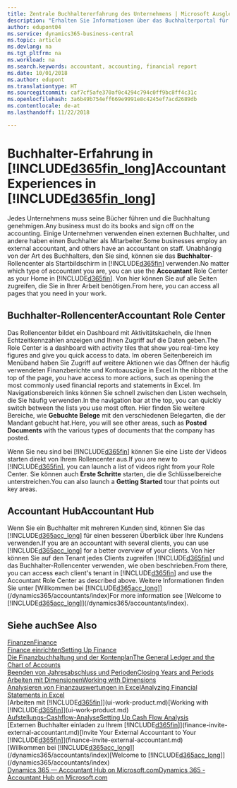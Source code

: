 ```yaml
---
title: Zentrale Buchhaltererfahrung des Unternehmens | Microsoft Ausgleich.
description: "Erhalten Sie Informationen über das Buchhalterportal für  Business Central. und das Buchhalterrollencenter, das interne und externe Buchhalter im Kundenunternehmen unterstützt."
author: edupont04
ms.service: dynamics365-business-central
ms.topic: article
ms.devlang: na
ms.tgt_pltfrm: na
ms.workload: na
ms.search.keywords: accountant, accounting, financial report
ms.date: 10/01/2018
ms.author: edupont
ms.translationtype: HT
ms.sourcegitcommit: caf7cf5afe370af0c4294c794c0ff9bc8ff4c31c
ms.openlocfilehash: 3a6b49b754eff669e9991e8c4245ef7acd2689db
ms.contentlocale: de-at
ms.lasthandoff: 11/22/2018

---
```

# <a name="accountant-experiences-in-included365finlongincludesd365finlongmdmd"></a><span data-ttu-id="82c31-103">Buchhalter-Erfahrung in [!INCLUDE[d365fin_long](includes/d365fin_long_md.md)]</span><span class="sxs-lookup"><span data-stu-id="82c31-103">Accountant Experiences in [!INCLUDE[d365fin_long](includes/d365fin_long_md.md)]</span></span>
<span data-ttu-id="82c31-104">Jedes Unternehmens muss seine Bücher führen und die Buchhaltung genehmigen.</span><span class="sxs-lookup"><span data-stu-id="82c31-104">Any business must do its books and sign off on the accounting.</span></span> <span data-ttu-id="82c31-105">Einige Unternehmen verwenden einen externen Buchhalter, und andere haben einen Buchhalter als Mitarbeiter.</span><span class="sxs-lookup"><span data-stu-id="82c31-105">Some businesses employ an external accountant, and others have an accountant on staff.</span></span> <span data-ttu-id="82c31-106">Unabhängig von der Art des Buchhalters, den Sie sind, können sie das **Buchhalter**-Rollencenter als Startbildschirm in [!INCLUDE[d365fin](includes/d365fin_md.md)] verwenden.</span><span class="sxs-lookup"><span data-stu-id="82c31-106">No matter which type of accountant you are, you can use the **Accountant** Role Center as your Home in [!INCLUDE[d365fin](includes/d365fin_md.md)].</span></span> <span data-ttu-id="82c31-107">Von hier können Sie auf alle Seiten zugreifen, die Sie in Ihrer Arbeit benötigen.</span><span class="sxs-lookup"><span data-stu-id="82c31-107">From here, you can access all pages that you need in your work.</span></span>  

## <a name="accountant-role-center"></a><span data-ttu-id="82c31-108">Buchhalter-Rollencenter</span><span class="sxs-lookup"><span data-stu-id="82c31-108">Accountant Role Center</span></span>
<span data-ttu-id="82c31-109">Das Rollencenter bildet ein Dashboard mit Aktivitätskacheln, die Ihnen Echtzeitkennzahlen anzeigen und Ihnen Zugriff auf die Daten geben.</span><span class="sxs-lookup"><span data-stu-id="82c31-109">The Role Center is a dashboard with activity tiles that show you real-time key figures and give you quick access to data.</span></span> <span data-ttu-id="82c31-110">Im oberen Seitenbereich im Menüband haben Sie Zugriff auf weitere Aktionen wie das Öffnen der häufig verwendeten Finanzberichte und Kontoauszüge in Excel.</span><span class="sxs-lookup"><span data-stu-id="82c31-110">In the ribbon at the top of the page, you have access to more actions, such as opening the most commonly used financial reports and statements in Excel.</span></span> <span data-ttu-id="82c31-111">Im Navigationsbereich links können Sie schnell zwischen den Listen wechseln, die Sie häufig verwenden.</span><span class="sxs-lookup"><span data-stu-id="82c31-111">In the navigation bar at the top, you can quickly switch between the lists you use most often.</span></span> <span data-ttu-id="82c31-112">Hier finden Sie weitere Bereiche, wie **Gebuchte Belege** mit den verschiedenen Belegarten, die der Mandant gebucht hat.</span><span class="sxs-lookup"><span data-stu-id="82c31-112">Here, you will see other areas, such as **Posted Documents** with the various types of documents that the company has posted.</span></span>  

<span data-ttu-id="82c31-113">Wenn Sie neu sind bei [!INCLUDE[d365fin](includes/d365fin_md.md)] können Sie eine Liste der Videos starten direkt von Ihrem Rollencenter aus.</span><span class="sxs-lookup"><span data-stu-id="82c31-113">If you are new to [!INCLUDE[d365fin](includes/d365fin_md.md)], you can launch a list of videos right from your Role Center.</span></span> <span data-ttu-id="82c31-114">Sie können auch **Erste Schritte** starten, die die Schlüsselbereiche unterstreichen.</span><span class="sxs-lookup"><span data-stu-id="82c31-114">You can also launch a **Getting Started** tour that points out key areas.</span></span>  

## <a name="accountant-hub"></a><span data-ttu-id="82c31-115">Accountant Hub</span><span class="sxs-lookup"><span data-stu-id="82c31-115">Accountant Hub</span></span>
<span data-ttu-id="82c31-116">Wenn Sie ein Buchhalter mit mehreren Kunden sind, können Sie das [!INCLUDE[d365acc_long](includes/d365acc_long_md.md)] für einen besseren Überblick über Ihre Kundens verwenden.</span><span class="sxs-lookup"><span data-stu-id="82c31-116">If you are an accountant with several clients, you can use [!INCLUDE[d365acc_long](includes/d365acc_long_md.md)] for a better overview of your clients.</span></span> <span data-ttu-id="82c31-117">Von hier können Sie auf den Tenant jedes Clients zugreifen [!INCLUDE[d365fin](includes/d365fin_md.md)] und das Buchhalter-Rollencenter verwenden, wie oben beschrieben.</span><span class="sxs-lookup"><span data-stu-id="82c31-117">From there, you can access each client's tenant in [!INCLUDE[d365fin](includes/d365fin_md.md)] and use the Accountant Role Center as described above.</span></span> <span data-ttu-id="82c31-118">Weitere Informationen finden Sie unter [Willkommen bei [!INCLUDE[d365acc_long](includes/d365acc_long_md.md)]](/dynamics365/accountants/index)</span><span class="sxs-lookup"><span data-stu-id="82c31-118">For more information see [Welcome to [!INCLUDE[d365acc_long](includes/d365acc_long_md.md)]](/dynamics365/accountants/index).</span></span>  

## <a name="see-also"></a><span data-ttu-id="82c31-119">Siehe auch</span><span class="sxs-lookup"><span data-stu-id="82c31-119">See Also</span></span>
[<span data-ttu-id="82c31-120">Finanzen</span><span class="sxs-lookup"><span data-stu-id="82c31-120">Finance</span></span>](finance.md)  
[<span data-ttu-id="82c31-121">Finance einrichten</span><span class="sxs-lookup"><span data-stu-id="82c31-121">Setting Up Finance</span></span>](finance-setup-finance.md)  
[<span data-ttu-id="82c31-122">Die Finanzbuchhaltung und der Kontenplan</span><span class="sxs-lookup"><span data-stu-id="82c31-122">The General Ledger and the Chart of Accounts</span></span>](finance-general-ledger.md)  
[<span data-ttu-id="82c31-123">Beenden von Jahresabschluss und Perioden</span><span class="sxs-lookup"><span data-stu-id="82c31-123">Closing Years and Periods</span></span>](year-close-years-periods.md)  
[<span data-ttu-id="82c31-124">Arbeiten mit Dimensionen</span><span class="sxs-lookup"><span data-stu-id="82c31-124">Working with Dimensions</span></span>](finance-dimensions.md)  
[<span data-ttu-id="82c31-125">Analysieren von Finanzauswertungen in Excel</span><span class="sxs-lookup"><span data-stu-id="82c31-125">Analyzing Financial Statements in Excel</span></span>](finance-analyze-excel.md)  
<span data-ttu-id="82c31-126">[Arbeiten mit [!INCLUDE[d365fin](includes/d365fin_md.md)]](ui-work-product.md)</span><span class="sxs-lookup"><span data-stu-id="82c31-126">[Working with [!INCLUDE[d365fin](includes/d365fin_md.md)]](ui-work-product.md)</span></span>  
[<span data-ttu-id="82c31-127">Aufstellungs-Cashflow-Analyse</span><span class="sxs-lookup"><span data-stu-id="82c31-127">Setting Up Cash Flow Analysis</span></span>](finance-setup-cash-flow-analyses.md)  
<span data-ttu-id="82c31-128">[Externen Buchhalter einladen zu Ihrem [!INCLUDE[d365fin](includes/d365fin_md.md)]](finance-invite-external-accountant.md)</span><span class="sxs-lookup"><span data-stu-id="82c31-128">[Invite Your External Accountant to Your [!INCLUDE[d365fin](includes/d365fin_md.md)]](finance-invite-external-accountant.md)</span></span>  
<span data-ttu-id="82c31-129">[Willkommen bei [!INCLUDE[d365acc_long](includes/d365acc_long_md.md)]](/dynamics365/accountants/index)</span><span class="sxs-lookup"><span data-stu-id="82c31-129">[Welcome to [!INCLUDE[d365acc_long](includes/d365acc_long_md.md)]](/dynamics365/accountants/index)</span></span>  
[<span data-ttu-id="82c31-130">Dynamics 365 — Accountant Hub on Microsoft.com</span><span class="sxs-lookup"><span data-stu-id="82c31-130">Dynamics 365 - Accountant Hub on Microsoft.com</span></span>](https://www.microsoft.com/en-us/dynamics365/financial-insights-for-accountants)  

